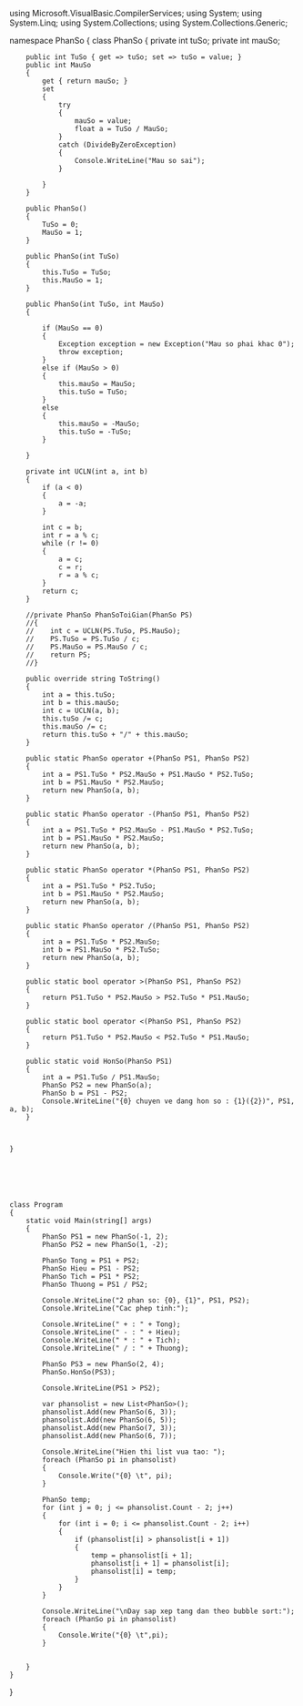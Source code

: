 using Microsoft.VisualBasic.CompilerServices;
using System;
using System.Linq;
using System.Collections;
using System.Collections.Generic;


namespace PhanSo
{
    class PhanSo
    {
        private int tuSo;
        private int mauSo;

        public int TuSo { get => tuSo; set => tuSo = value; }
        public int MauSo
        {
            get { return mauSo; }
            set
            {
                try
                {
                    mauSo = value;
                    float a = TuSo / MauSo;
                }
                catch (DivideByZeroException)
                {
                    Console.WriteLine("Mau so sai");
                }

            }
        }

        public PhanSo()
        {
            TuSo = 0;
            MauSo = 1;
        }

        public PhanSo(int TuSo)
        {
            this.TuSo = TuSo;
            this.MauSo = 1;
        }

        public PhanSo(int TuSo, int MauSo)
        {
            
            if (MauSo == 0)
            {
                Exception exception = new Exception("Mau so phai khac 0");
                throw exception;
            }
            else if (MauSo > 0)
            {
                this.mauSo = MauSo;
                this.tuSo = TuSo;
            }
            else
            {
                this.mauSo = -MauSo;
                this.tuSo = -TuSo;
            }
            
        }

        private int UCLN(int a, int b)
        {
            if (a < 0)
            {
                a = -a;
            }

            int c = b;
            int r = a % c;
            while (r != 0)
            {
                a = c;
                c = r;
                r = a % c;
            }
            return c;
        }

        //private PhanSo PhanSoToiGian(PhanSo PS)
        //{
        //    int c = UCLN(PS.TuSo, PS.MauSo);
        //    PS.TuSo = PS.TuSo / c;
        //    PS.MauSo = PS.MauSo / c;
        //    return PS;
        //}

        public override string ToString()
        {
            int a = this.tuSo;
            int b = this.mauSo;
            int c = UCLN(a, b);
            this.tuSo /= c;
            this.mauSo /= c;
            return this.tuSo + "/" + this.mauSo;
        }

        public static PhanSo operator +(PhanSo PS1, PhanSo PS2)
        {
            int a = PS1.TuSo * PS2.MauSo + PS1.MauSo * PS2.TuSo;
            int b = PS1.MauSo * PS2.MauSo;
            return new PhanSo(a, b);
        }

        public static PhanSo operator -(PhanSo PS1, PhanSo PS2)
        {
            int a = PS1.TuSo * PS2.MauSo - PS1.MauSo * PS2.TuSo;
            int b = PS1.MauSo * PS2.MauSo;
            return new PhanSo(a, b);
        }

        public static PhanSo operator *(PhanSo PS1, PhanSo PS2)
        {
            int a = PS1.TuSo * PS2.TuSo;
            int b = PS1.MauSo * PS2.MauSo;
            return new PhanSo(a, b);
        }

        public static PhanSo operator /(PhanSo PS1, PhanSo PS2)
        {
            int a = PS1.TuSo * PS2.MauSo;
            int b = PS1.MauSo * PS2.TuSo;
            return new PhanSo(a, b);
        }

        public static bool operator >(PhanSo PS1, PhanSo PS2)
        {
            return PS1.TuSo * PS2.MauSo > PS2.TuSo * PS1.MauSo;
        }

        public static bool operator <(PhanSo PS1, PhanSo PS2)
        {
            return PS1.TuSo * PS2.MauSo < PS2.TuSo * PS1.MauSo;
        }

        public static void HonSo(PhanSo PS1)
        {
            int a = PS1.TuSo / PS1.MauSo;
            PhanSo PS2 = new PhanSo(a);
            PhanSo b = PS1 - PS2;
            Console.WriteLine("{0} chuyen ve dang hon so : {1}({2})", PS1, a, b);
        }

        

    }






    class Program
    {
        static void Main(string[] args)
        {
            PhanSo PS1 = new PhanSo(-1, 2);
            PhanSo PS2 = new PhanSo(1, -2);

            PhanSo Tong = PS1 + PS2;
            PhanSo Hieu = PS1 - PS2;
            PhanSo Tich = PS1 * PS2;
            PhanSo Thuong = PS1 / PS2;

            Console.WriteLine("2 phan so: {0}, {1}", PS1, PS2);
            Console.WriteLine("Cac phep tinh:");
             
            Console.WriteLine(" + : " + Tong);
            Console.WriteLine(" - : " + Hieu);
            Console.WriteLine(" * : " + Tich);
            Console.WriteLine(" / : " + Thuong);

            PhanSo PS3 = new PhanSo(2, 4);
            PhanSo.HonSo(PS3);

            Console.WriteLine(PS1 > PS2);

            var phansolist = new List<PhanSo>();
            phansolist.Add(new PhanSo(6, 3));
            phansolist.Add(new PhanSo(6, 5));
            phansolist.Add(new PhanSo(7, 3));
            phansolist.Add(new PhanSo(6, 7));

            Console.WriteLine("Hien thi list vua tao: ");
            foreach (PhanSo pi in phansolist)
            {
                Console.Write("{0} \t", pi);
            }

            PhanSo temp;
            for (int j = 0; j <= phansolist.Count - 2; j++)
            {
                for (int i = 0; i <= phansolist.Count - 2; i++)
                {
                    if (phansolist[i] > phansolist[i + 1])
                    {
                        temp = phansolist[i + 1];
                        phansolist[i + 1] = phansolist[i];
                        phansolist[i] = temp;
                    }
                }
            }

            Console.WriteLine("\nDay sap xep tang dan theo bubble sort:");
            foreach (PhanSo pi in phansolist)
            {
                Console.Write("{0} \t",pi);
            }


        }
    }
}
